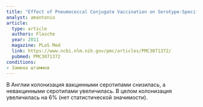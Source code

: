 ```yaml
---
title: "Effect of Pneumococcal Conjugate Vaccination on Serotype-Specific Carriage and Invasive Disease in England: A Cross-Sectional Study"
analyst: amantonio
article:
  type: article
  authors: Flasche
  year: 2011
  magazine: PLoS Med
  link: https://www.ncbi.nlm.nih.gov/pmc/articles/PMC3071372/
  pubmed: PMC3071372
conditions:
- Замена штаммов
---
```


В Англии колонизация вакцинными серотипами снизилась, а невакцинными серотипами увеличилась. В целом колонизация увеличилась на 6% (нет статистической значимости).
